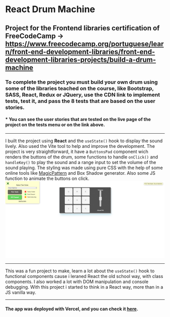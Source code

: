 # React Drum Machine
## Project for the Frontend libraries certification of FreeCodeCamp -> https://www.freecodecamp.org/portuguese/learn/front-end-development-libraries/front-end-development-libraries-projects/build-a-drum-machine
### To complete the project you must build your own drum using some of the libraries teached on the course, like Bootstrap, SASS, React, Redux or JQuery, use the CDN link to implement tests, test it, and pass the 8 tests that are based on the user stories.

#### * You can see the user stories that are tested on the live page of the project on the tests menu or on the link above.

---

I built the project using **React** and the `useState()` hook to display the sound lively. Also used the Vite tool to help and improve the development. The project is very straightforward, it have a `ButtonsPad` component wich renders the buttons of the drum, some functions to handle `onClick()` and `handleKey()` to play the sound and a range input to set the volume of the sound playing. The styling was made using pure CSS with the help of some online tools like [MagicPattern](https://www.magicpattern.design/tools/css-backgrounds) and Box Shadow generator. Also some JS function to animate the buttons on click.
![Screenshot](fcc_drum.png)

---
This was a fun project to make, learn a lot about the `useState()` hook to functional components cause i leraned React the old school way, with class components. I also worked a lot with DOM manipulation and console debugging. With this project i started to think in a React way, more than in a JS vanilla way.

---
#### The app was deployed with Vercel, and you can check it [here](https://drum-machine-fcc-beta.vercel.app).
